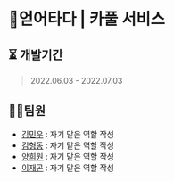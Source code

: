 # 🚗얻어타다 | 카풀 서비스 

## ⏳ 개발기간
> 2022.06.03 - 2022.07.03

## 👨‍💻팀원

- [김민우](https://github.com/owni14) : 자기 맡은 역할 작성 <br>
- [김형동](https://github.com/devKimHD) : 자기 맡은 역할 작성 <br>
- [양희원](https://github.com/yanghuiwon) : 자기 맡은 역할 작성 <br>
- [이재곤](https://github.com/jaegonLee1) : 자기 맡은 역할 작성 <br>
